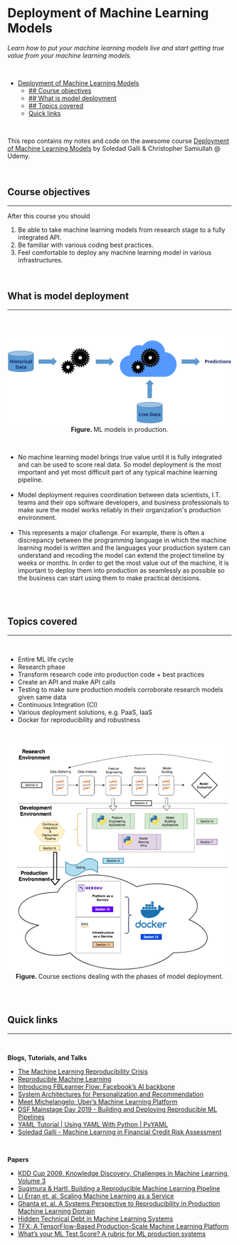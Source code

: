 # Deployment of Machine Learning Models
*Learn how to put your machine learning models live and start getting true value from your machine learning models.*


<br>

- [Deployment of Machine Learning Models](#deployment-of-machine-learning-models)
  - [## Course objectives](#-course-objectives)
  - [## What is model deployment](#-what-is-model-deployment)
  - [## Topics covered](#-topics-covered)
  - [Quick links](#quick-links)


<br>


This repo contains my notes and code on the awesome course [Deployment of Machine Learning Models](https://www.udemy.com/course/deployment-of-machine-learning-models) by Soledad Galli & Christopher Samiullah @ Udemy.

<br>

## Course objectives
---
After this course you should

1. Be able to take machine learning models from research stage to a fully integrated API.
2. Be familiar with various coding best practices.
3. Feel comfortable to deploy any machine learning model in various infrastructures.


<br>

## What is model deployment
---


<br>

<p align='center'>
    <img src="img/model_deployment.png"
        width=600 />
    <br>
    <b>Figure. </b> ML models in production.
    </p>
<br>

- No machine learning model brings true value until it is fully integrated and can be used to score real data. So model deployment is the most important and yet most difficult part of any typical machine learning pipeline. <br><br>
- Model deployment requires coordination between data scientists, I.T. teams and their ops software developers, and business professionals to make sure the model works reliably in their organization's production environment. <br><br>
- This represents a major challenge. For example, there is often a discrepancy between the programming language in which the machine learning model is written and the languages your production system can understand and recoding the model can extend the project timeline by weeks or months. In order to get the most value out of the machine, it is important to deploy them into production as seamlessly as possible so the business can start using them to make practical decisions. <br><br>

<br>

## Topics covered
---
<br>

- Entire ML life cycle
- Research phase
- Transform research code into production code + best practices
- Create an API and make API calls
- Testing to make sure production models corroborate research models given same data
- Continuous Integration (CI)
- Various deployment solutions, e.g. PaaS, IaaS
- Docker for reproducibility and robustness

<br>

<p align='center'>
    <img src="img/ml_deployment_pipeline.png"
        width=600 />
    <br>
    <b>Figure. </b> Course sections dealing with the phases of model deployment. 
    </p>
<br>

<br>

## Quick links

---


<br>

**Blogs, Tutorials, and Talks**

- [The Machine Learning Reproducibility Crisis](https://petewarden.com/2018/03/19/the-machine-learning-reproducibility-crisis/)
- [Reproducible Machine Learning](http://www.rctatman.com/files/Tatman_2018_ReproducibleML.pdf)
- [Introducing FBLearner Flow: Facebook’s AI backbone](https://engineering.fb.com/2016/05/09/core-data/introducing-fblearner-flow-facebook-s-ai-backbone/)
- [System Architectures for Personalization and Recommendation](https://netflixtechblog.com/system-architectures-for-personalization-and-recommendation-e081aa94b5d8)
- [Meet Michelangelo: Uber’s Machine Learning Platform](https://eng.uber.com/michelangelo-machine-learning-platform/)
- [DSF Mainstage Day 2019 - Building and Deploying Reproducible ML Pipelines](https://www.youtube.com/watch?v=7jKTofl2vmM&ab_channel=DataScienceFestival)
- [YAML Tutorial | Using YAML With Python | PyYAML](https://dev.to/developertharun/yaml-tutorial-using-yaml-with-python-pyyaml-443d)
- [Soledad Galli - Machine Learning in Financial Credit Risk Assessment](https://www.youtube.com/watch?v=KHGGlozsRtA&ab_channel=PyData)

<br>

**Papers**

- [KDD Cup 2009. Knowledge Discovery. Challenges in Machine Learning, Volume 3](http://www.mtome.com/Publications/CiML/CiML-v3-book.pdf)
- [Sugimura & Hartl. Building a Reproducible Machine Learning Pipeline](https://arxiv.org/ftp/arxiv/papers/1810/1810.04570.pdf)
- [Li Erran et. al. Scaling Machine Learning as a Service](http://proceedings.mlr.press/v67/li17a/li17a.pdf)
- [Ghanta et. al. A Systems Perspective to Reproducibility in Production Machine Learning Domain](https://openreview.net/pdf?id=Byl4vavigX)
- [Hidden Technical Debt in Machine Learning Systems](https://papers.nips.cc/paper/2015/file/86df7dcfd896fcaf2674f757a2463eba-Paper.pdf)
- [TFX: A TensorFlow-Based Production-Scale Machine Learning Platform](https://research.google/pubs/pub46484/)
- [What’s your ML Test Score? A rubric for ML production systems](https://storage.googleapis.com/pub-tools-public-publication-data/pdf/45742.pdf)

<br>
